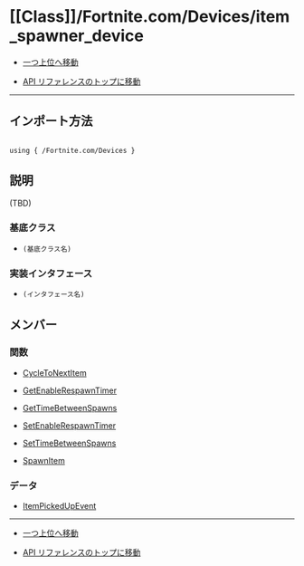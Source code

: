 # [[Class]]/Fortnite.com/Devices/item_spawner_device

- [一つ上位へ移動](../main.md)

- [API リファレンスのトップに移動](/main.md)

---

## インポート方法

```verse

using { /Fortnite.com/Devices }

```

## 説明

(TBD)

### 基底クラス

- `(基底クラス名)`

### 実装インタフェース

- `(インタフェース名)`

## メンバー

### 関数

- [CycleToNextItem](./F_CycleToNextItem/main.md)

- [GetEnableRespawnTimer](./F_GetEnableRespawnTimer/main.md)

- [GetTimeBetweenSpawns](./F_GetTimeBetweenSpawns/main.md)

- [SetEnableRespawnTimer](./F_SetEnableRespawnTimer/main.md)

- [SetTimeBetweenSpawns](./F_SetTimeBetweenSpawns/main.md)

- [SpawnItem](./F_SpawnItem/main.md)

### データ

- [ItemPickedUpEvent](./D_ItemPickedUpEvent/main.md)

---

- [一つ上位へ移動](../main.md)

- [API リファレンスのトップに移動](/main.md)
